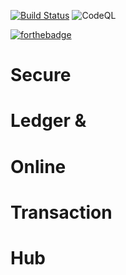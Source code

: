 [![Build Status](https://dev.azure.com/ucdavis/SLOTH/_apis/build/status/ucdavis.Sloth)](https://dev.azure.com/ucdavis/SLOTH/_build/latest)
![CodeQL](https://github.com/ucdavis/SLOTH/workflows/CodeQL/badge.svg)

[![forthebadge](https://forthebadge.com/images/badges/uses-html.svg)](http://forthebadge.com)
# Secure
# Ledger &
# Online
# Transaction
# Hub
